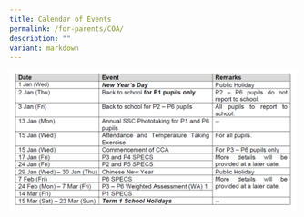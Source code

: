 ```yaml
---
title: Calendar of Events
permalink: /for-parents/COA/
description: ""
variant: markdown
---
```

![](/images/term_1_event_2025.png)
